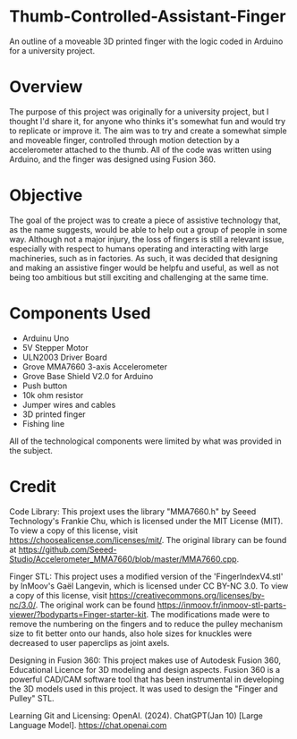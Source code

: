 # Thumb-Controlled-Assistant-Finger
An outline of a moveable 3D printed finger with the logic coded in Arduino for a university project. 

# Overview
The purpose of this project was originally for a university project, but I thought I'd share it, for anyone who thinks it's somewhat fun and would try to replicate or improve it. The aim was to try and create a somewhat simple and moveable finger, controlled through motion detection by a accelerometer attached to the thumb. All of the code was written using Arduino, and the finger was designed using Fusion 360. 

# Objective
The goal of the project was to create a piece of assistive technology that, as the name suggests, would be able to help out a group of people in some way. Although not a major injury, the loss of fingers is still a relevant issue, especially with respect to humans operating and interacting with large machineries, such as in factories. As such, it was decided that designing and making an assistive finger would be helpfu and useful, as well as not being too ambitious but still exciting and challenging at the same time.

# Components Used
* Arduinu Uno
* 5V Stepper Motor
* ULN2003 Driver Board
* Grove MMA7660 3-axis Accelerometer
* Grove Base Shield V2.0 for Arduino
* Push button
* 10k ohm resistor
* Jumper wires and cables
* 3D printed finger
* Fishing line

All of the technological components were limited by what was provided in the subject.

# Credit
Code Library:
This projext uses the library "MMA7660.h" by Seeed Technology's Frankie Chu, which is licensed under the MIT License (MIT). To view a copy of this license, visit https://choosealicense.com/licenses/mit/. The original library can be found at https://github.com/Seeed-Studio/Accelerometer_MMA7660/blob/master/MMA7660.cpp.

Finger STL:
This project uses a modified version of the 'FingerIndexV4.stl' by InMoov's Gaël Langevin, which is licensed under CC BY-NC 3.0. To view a copy of this license, visit https://creativecommons.org/licenses/by-nc/3.0/. The original work can be found https://inmoov.fr/inmoov-stl-parts-viewer/?bodyparts=Finger-starter-kit. The modifications made were to remove the numbering on the fingers and to reduce the pulley mechanism size to fit better onto our hands, also hole sizes for knuckles were decreased to user paperclips as joint axels.

Designing in Fusion 360:
This project makes use of Autodesk Fusion 360, Educational Licence for 3D modeling and design aspects. Fusion 360 is a powerful CAD/CAM software tool that has been instrumental in developing the 3D models used in this project. It was used to design the "Finger and Pulley" STL.

Learning Git and Licensing:
OpenAI. (2024). ChatGPT(Jan 10) [Large Language Model]. https://chat.openai.com
